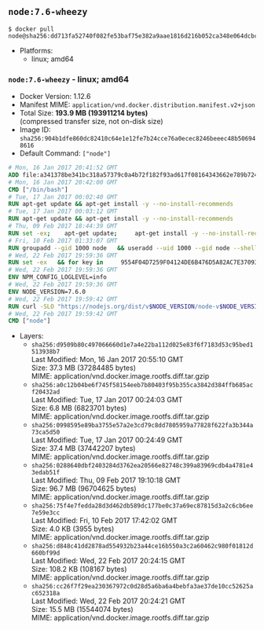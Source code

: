 ## `node:7.6-wheezy`

```console
$ docker pull node@sha256:dd713fa52740f082fe53baf75e382a9aae1816d216b052ca348e064dcbc1377b
```

-	Platforms:
	-	linux; amd64

### `node:7.6-wheezy` - linux; amd64

-	Docker Version: 1.12.6
-	Manifest MIME: `application/vnd.docker.distribution.manifest.v2+json`
-	Total Size: **193.9 MB (193911214 bytes)**  
	(compressed transfer size, not on-disk size)
-	Image ID: `sha256:904b1dfe860dc82410c64e1e12fe7b24cce76a0ecec8246beeec48b506948616`
-	Default Command: `["node"]`

```dockerfile
# Mon, 16 Jan 2017 20:41:52 GMT
ADD file:a341378be341bc318a57379c0a4b72f182f93ad617f08164343662e789b7244b in / 
# Mon, 16 Jan 2017 20:42:00 GMT
CMD ["/bin/bash"]
# Tue, 17 Jan 2017 00:02:40 GMT
RUN apt-get update && apt-get install -y --no-install-recommends 		ca-certificates 		curl 		wget 	&& rm -rf /var/lib/apt/lists/*
# Tue, 17 Jan 2017 00:03:12 GMT
RUN apt-get update && apt-get install -y --no-install-recommends 		bzr 		git 		mercurial 		openssh-client 		subversion 				procps 	&& rm -rf /var/lib/apt/lists/*
# Thu, 09 Feb 2017 18:44:39 GMT
RUN set -ex; 	apt-get update; 	apt-get install -y --no-install-recommends 		autoconf 		automake 		bzip2 		file 		g++ 		gcc 		imagemagick 		libbz2-dev 		libc6-dev 		libcurl4-openssl-dev 		libdb-dev 		libevent-dev 		libffi-dev 		libgdbm-dev 		libgeoip-dev 		libglib2.0-dev 		libjpeg-dev 		libkrb5-dev 		liblzma-dev 		libmagickcore-dev 		libmagickwand-dev 		libncurses-dev 		libpng-dev 		libpq-dev 		libreadline-dev 		libsqlite3-dev 		libssl-dev 		libtool 		libwebp-dev 		libxml2-dev 		libxslt-dev 		libyaml-dev 		make 		patch 		xz-utils 		zlib1g-dev 				$( 			if apt-cache show 'default-libmysqlclient-dev' 2>/dev/null | grep -q '^Version:'; then 				echo 'default-libmysqlclient-dev'; 			else 				echo 'libmysqlclient-dev'; 			fi 		) 	; 	rm -rf /var/lib/apt/lists/*
# Fri, 10 Feb 2017 01:33:07 GMT
RUN groupadd --gid 1000 node   && useradd --uid 1000 --gid node --shell /bin/bash --create-home node
# Wed, 22 Feb 2017 19:59:36 GMT
RUN set -ex   && for key in     9554F04D7259F04124DE6B476D5A82AC7E37093B     94AE36675C464D64BAFA68DD7434390BDBE9B9C5     0034A06D9D9B0064CE8ADF6BF1747F4AD2306D93     FD3A5288F042B6850C66B31F09FE44734EB7990E     71DCFD284A79C3B38668286BC97EC7A07EDE3FC1     DD8F2338BAE7501E3DD5AC78C273792F7D83545D     B9AE9905FFD7803F25714661B63B535A4C206CA9     C4F0DFFF4E8C1A8236409D08E73BC641CC11F4C8     56730D5401028683275BD23C23EFEFE93C4CFFFE   ; do     gpg --keyserver ha.pool.sks-keyservers.net --recv-keys "$key";   done
# Wed, 22 Feb 2017 19:59:36 GMT
ENV NPM_CONFIG_LOGLEVEL=info
# Wed, 22 Feb 2017 19:59:36 GMT
ENV NODE_VERSION=7.6.0
# Wed, 22 Feb 2017 19:59:42 GMT
RUN curl -SLO "https://nodejs.org/dist/v$NODE_VERSION/node-v$NODE_VERSION-linux-x64.tar.xz"   && curl -SLO "https://nodejs.org/dist/v$NODE_VERSION/SHASUMS256.txt.asc"   && gpg --batch --decrypt --output SHASUMS256.txt SHASUMS256.txt.asc   && grep " node-v$NODE_VERSION-linux-x64.tar.xz\$" SHASUMS256.txt | sha256sum -c -   && tar -xJf "node-v$NODE_VERSION-linux-x64.tar.xz" -C /usr/local --strip-components=1   && rm "node-v$NODE_VERSION-linux-x64.tar.xz" SHASUMS256.txt.asc SHASUMS256.txt   && ln -s /usr/local/bin/node /usr/local/bin/nodejs
# Wed, 22 Feb 2017 19:59:42 GMT
CMD ["node"]
```

-	Layers:
	-	`sha256:d9509b80c497066660d1e7a4e22ba112d025e83f6f7183d53c95bed1513938b7`  
		Last Modified: Mon, 16 Jan 2017 20:55:10 GMT  
		Size: 37.3 MB (37284485 bytes)  
		MIME: application/vnd.docker.image.rootfs.diff.tar.gzip
	-	`sha256:a0c12b04be6f745f58154eeb7b80403f95b355ca3842d384ffb685acf20432ad`  
		Last Modified: Tue, 17 Jan 2017 00:24:03 GMT  
		Size: 6.8 MB (6823701 bytes)  
		MIME: application/vnd.docker.image.rootfs.diff.tar.gzip
	-	`sha256:0998595e89ba3755e57a2e3cd79c8dd7805959a77828f622fa3b344a73ca5d50`  
		Last Modified: Tue, 17 Jan 2017 00:24:49 GMT  
		Size: 37.4 MB (37442207 bytes)  
		MIME: application/vnd.docker.image.rootfs.diff.tar.gzip
	-	`sha256:0288640dbf2403284d3762ea20566e82748c399a83969cdb4a4781e43edab51f`  
		Last Modified: Thu, 09 Feb 2017 19:10:18 GMT  
		Size: 96.7 MB (96704625 bytes)  
		MIME: application/vnd.docker.image.rootfs.diff.tar.gzip
	-	`sha256:75f4e7fedda28d3d462db589dc177be0c37a69ec87815d3a2c6cb6ee7e59e3cc`  
		Last Modified: Fri, 10 Feb 2017 17:42:02 GMT  
		Size: 4.0 KB (3955 bytes)  
		MIME: application/vnd.docker.image.rootfs.diff.tar.gzip
	-	`sha256:d848c41dd2878ad554932b23a44ce16b550a3c2a60462c980f01812d660bf99d`  
		Last Modified: Wed, 22 Feb 2017 20:24:15 GMT  
		Size: 108.2 KB (108167 bytes)  
		MIME: application/vnd.docker.image.rootfs.diff.tar.gzip
	-	`sha256:cc26f7f29ea230367972c0d28d5a6ba6a4bebfa3ae37de10cc52625ac652318a`  
		Last Modified: Wed, 22 Feb 2017 20:24:21 GMT  
		Size: 15.5 MB (15544074 bytes)  
		MIME: application/vnd.docker.image.rootfs.diff.tar.gzip
